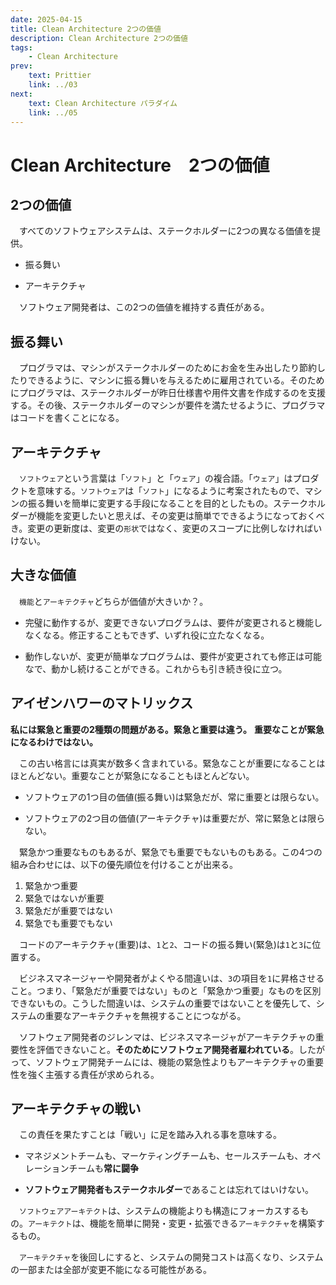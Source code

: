 ```yaml
---
date: 2025-04-15
title: Clean Architecture 2つの価値
description: Clean Architecture 2つの価値
tags: 
    - Clean Architecture
prev:
    text: Prittier
    link: ../03
next:
    text: Clean Architecture パラダイム
    link: ../05
---
```


# Clean Architecture　2つの価値

## 2つの価値

&emsp;すべてのソフトウェアシステムは、ステークホルダーに2つの異なる価値を提供。

* 振る舞い

* アーキテクチャ

&emsp;ソフトウェア開発者は、この2つの価値を維持する責任がある。

## 振る舞い

&emsp;プログラマは、マシンがステークホルダーのためにお金を生み出したり節約したりできるように、マシンに振る舞いを与えるために雇用されている。そのためにプログラマは、ステークホルダーが昨日仕様書や用件文書を作成するのを支援する。その後、ステークホルダーのマシンが要件を満たせるように、プログラマはコードを書くことになる。

## アーキテクチャ

&emsp;`ソフトウェア`という言葉は「`ソフト`」と「`ウェア`」の複合語。「`ウェア`」はプロダクトを意味する。`ソフトウェア`は「`ソフト`」になるように考案されたもので、マシンの振る舞いを簡単に変更する手段になることを目的としたもの。ステークホルダーが機能を変更したいと思えば、その変更は簡単でできるようになっておくべき。変更の更新度は、変更の`形状`ではなく、変更のスコープに比例しなければいけない。

## 大きな価値

&emsp;`機能`と`アーキテクチャ`どちらが価値が大きいか？。

* 完璧に動作するが、変更できないプログラムは、要件が変更されると機能しなくなる。修正することもできず、いずれ役に立たなくなる。

* 動作しないが、変更が簡単なプログラムは、要件が変更されても修正は可能なで、動かし続けることができる。これからも引き続き役に立つ。

## アイゼンハワーのマトリックス

**私には緊急と重要の2種類の問題がある。緊急と重要は違う。**
**重要なことが緊急になるわけではない。**

&emsp;この古い格言には真実が数多く含まれている。緊急なことが重要になることはほとんどない。重要なことが緊急になることもほとんどない。

* ソフトウェアの1つ目の価値(振る舞い)は緊急だが、常に重要とは限らない。

* ソフトウェアの2つ目の価値(アーキテクチャ)は重要だが、常に緊急とは限らない。


&emsp;緊急かつ重要なものもあるが、緊急でも重要でもないものもある。この4つの組み合わせには、以下の優先順位を付けることが出来る。

1. 緊急かつ重要
2. 緊急ではないが重要
3. 緊急だが重要ではない
4. 緊急でも重要でもない

&emsp;コードのアーキテクチャ(重要)は、`1`と`2`、コードの振る舞い(緊急)は`1`と`3`に位置する。

&emsp;ビジネスマネージャーや開発者がよくやる間違いは、`3`の項目を`1`に昇格させること。つまり、「緊急だが重要ではない」ものと「緊急かつ重要」なものを区別できないもの。こうした間違いは、システムの重要ではないことを優先して、システムの重要なアーキテクチャを無視することにつながる。

&emsp;ソフトウェア開発者のジレンマは、ビジネスマネージャがアーキテクチャの重要性を評価できないこと。**そのためにソフトウェア開発者雇われている**。したがって、ソフトウェア開発チームには、機能の緊急性よりもアーキテクチャの重要性を強く主張する責任が求められる。

## アーキテクチャの戦い

&emsp;この責任を果たすことは「戦い」に足を踏み入れる事を意味する。

* マネジメントチームも、マーケティングチームも、セールスチームも、オペレーションチームも**常に闘争**

* **ソフトウェア開発者もステークホルダー**であることは忘れてはいけない。

&emsp;`ソフトウェアアーキテクト`は、システムの機能よりも構造にフォーカスするもの。`アーキテクト`は、機能を簡単に開発・変更・拡張できる`アーキテクチャ`を構築するもの。

&emsp;`アーキテクチャ`を後回しにすると、システムの開発コストは高くなり、システムの一部または全部が変更不能になる可能性がある。